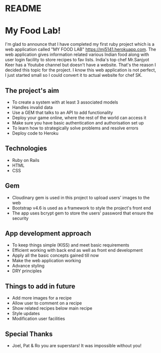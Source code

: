 # README

# My Food Lab!

I'm glad to announce that I have completed my first ruby project which is a web application called "MY FOOD LAB" https://mj5141.herokuapp.com. The web application gives information related various Indian food along with user login facility to store recipes to fav lists.
India's top chef Mr.Sanjyot Keer has a Youtube channel but doesn't have a website. That's the reason I decided this topic for the project. I know this web application is not perfect, I just started small so I could convert it to actual website for chef SK.


## The project's aim
* To create a system with at least 3 associated models
* Handles invalid data
* Use a GEM that talks to an API to add functionality
* Deploy your game online, where the rest of the world can access it
* Make sure you have basic authentication and authorisation set up
* To learn how to strategically solve problems and resolve errors
* Deploy code to Heroku

## Technologies
* Ruby on Rails
* HTML
* CSS

## Gem
* Cloudinary gem is used in this project to upload users' images to the web
* Bootstrap v4.6 is used as a framework to style the project's front end
* The app uses bcrypt gem to store the users' password that ensure the security


## App development approach
* To keep things simple (KISS) and meet basic requirements
* Efficient working with back end as well as front end development
* Apply all the basic concepts gained till now
* Make the web application  working
* Advance styling
* DRY principles

## Things to add in future

* Add more images for a recipe
* Allow user to comment on a recipe
* Show related recipes below main recipe
* Style updates
* Modification user facilities


## Special Thanks
* Joel, Pat & Ro you are superstars! It was impossible without you!
